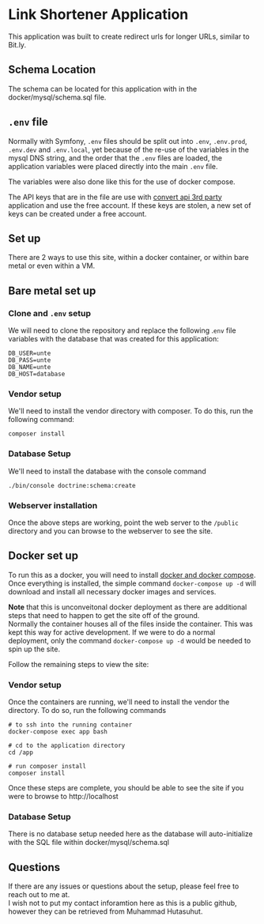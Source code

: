 # Link Shortener Application

This application was built to create redirect urls for longer URLs, similar to Bit.ly.

## Schema Location

The schema can be located for this application with in the docker/mysql/schema.sql file.

## `.env` file

Normally with Symfony, `.env` files should be split out into `.env`, `.env.prod`, `.env.dev` and `.env.local`,
yet because of the re-use of the variables in the mysql DNS string, and the order that the `.env` files are
loaded, the application variables were placed directly into the main `.env` file.  

The variables were also done like this for the use of docker compose.

The API keys that are in the file are use with [convert api 3rd party](https://www.convertapi.com/) 
application and use the free account.  If these keys are stolen, a new set of keys can be created under a free account.

## Set up

There are 2 ways to use this site, within a docker container, or within bare metal or even within a VM.

## Bare metal set up

### Clone and `.env` setup

We will need to clone the repository and replace the following .`env` 
file variables with the database that was created for this application:

    DB_USER=unte
    DB_PASS=unte
    DB_NAME=unte
    DB_HOST=database


### Vendor setup

We'll need to install the vendor directory with composer.  To do this, run the following command:

    composer install 

### Database Setup

We'll need to install the database with the console command

    ./bin/console doctrine:schema:create

### Webserver installation

Once the above steps are working, point the web server to the `/public` directory 
and you can browse to the webserver to see the site.

## Docker set up

To run this as a docker, you will need to install [docker and docker compose](https://docs.docker.com/compose/install/).  
Once everything is installed, the simple command `docker-compose up -d` will download and install all necessary docker images and services.

**Note** that this is unconveitonal docker deployment as there are additional steps that need to happen to get the site off of the ground.  
Normally the container houses all of the files inside the container.  This was kept this way for active development.
If we were to do a normal deployment, only the command `docker-compose up -d` would be needed to spin up the site.

Follow the remaining steps to view the site:

### Vendor setup

Once the containers are running, we'll need to install the vendor the directory.  To do so, run the following commands

    # to ssh into the running container
    docker-compose exec app bash

    # cd to the application directory
    cd /app

    # run composer install
    composer install

Once these steps are complete, you should be able to see the site if you were to browse to http://localhost

### Database Setup

There is no database setup needed here as the database will auto-initialize with the SQL file within docker/mysql/schema.sql



## Questions

If there are any issues or questions about the setup, please feel free to reach out to me at.  
I wish not to put my contact inforamtion here as this is a public github, 
however they can be retrieved from Muhammad Hutasuhut.

    
